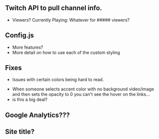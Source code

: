 ## Twitch API to pull channel info.

* Viewers? Currently Playing: Whatever for ##### viewers?

## Config.js

* More features?
* More detail on how to use each of the custom styling

## Fixes

* Issues with certain colors being hard to read.

- When someone selects accent color with no background video/image and then sets
  the opacity to 0 you can't see the hover on the links...
- is this a big deal?

## Google Analytics???

## Site title?
